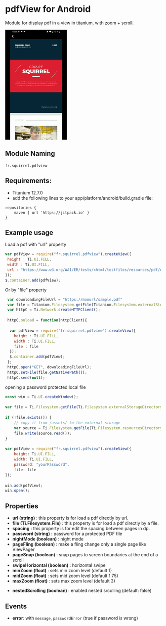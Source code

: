 
# pdfView for Android

Module for display pdf in a view in titanium, with zoom + scroll.


<img src="https://github.com/SquirrelMobile/pdfview/blob/master/screen/gifExample.gif?raw=true" width="200" >

## Module Naming

	fr.squirrel.pdfview

## Requirements:
* Titanium 12.7.0
* add the following lines to your app/platform/android/build.gradle file:
```
repositories {
	maven { url 'https://jitpack.io' }
}
```

## Example usage
Load a pdf with "url" property

```js
var pdfView = require("fr.squirrel.pdfview").createView({
 height : Ti.UI.FILL,
 width : Ti.UI.FILL,
 url : "https://www.w3.org/WAI/ER/tests/xhtml/testfiles/resources/pdf/dummy.pdf"
});
$.container.add(pdfView);
```

Or by "file" property

```js
 var downloadingFileUrl = "https://monurl/sample.pdf"
 var file = Titanium.Filesystem.getFile(Titanium.Filesystem.externalStorageDirectory,"./sample.pdf");
 var httpC = Ti.Network.createHTTPClient();

 httpC.onload = function(httpClient){

  var pdfView = require("fr.squirrel.pdfview").createView({
    height : Ti.UI.FILL,
    width : Ti.UI.FILL,
    file : file
  });
  $.container.add(pdfView);
 };
 httpC.open("GET", downloadingFileUrl);
 httpC.setFile(file.getNativePath());
 httpC.send(null);
```

opening a password protected local file
```js
const win = Ti.UI.createWindow();

var file = Ti.Filesystem.getFile(Ti.Filesystem.externalStorageDirectory, "pwd.pdf");

if (!file.exists()) {
	// copy it from /assets/ to the external storage
	var source = Ti.Filesystem.getFile(Ti.Filesystem.resourcesDirectory, "pwd.pdf");
	file.write(source.read());
}

var pdfView = require("fr.squirrel.pdfview").createView({
	height: Ti.UI.FILL,
	width: Ti.UI.FILL,
	password: "yourPassword",
	file: file
});

win.add(pdfView);
win.open();
```

## Properties

- <b>url (string)</b> : this property is for load a pdf directly by url.
- <b>file (Ti.Filesystem.File)</b> : this property is for load a pdf directly by a file.
- <b>spacing</b> : this property is for edit the spacing between pages in dp.
- <b>password (string)</b> : password for a protected PDF file
- <b>nightMode (boolean)</b> : night mode
- <b>pageFling (boolean)</b> : make a fling change only a single page like ViewPager
- <b>pageSnap (boolean)</b> : snap pages to screen boundaries at the end of a scroll
- <b>swipeHorizontal (boolean)</b> : horizontal swipe
- <b>minZoom (float)</b> : sets min zoom level (default 1)
- <b>midZoom (float)</b> : sets mid zoom level (default 1.75)
- <b>maxZoom (float)</b> : sets max zoom level (default 3)
* <b>nestedScrolling (boolean)</b> : enabled nested srcolling (default: false)

## Events

- <b>error</b>: with `message`, `passwordError` (true if password is wrong)
